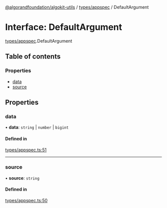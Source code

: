 [@algorandfoundation/algokit-utils](../README.md) / [types/appspec](../modules/types_appspec.md) / DefaultArgument

# Interface: DefaultArgument

[types/appspec](../modules/types_appspec.md).DefaultArgument

## Table of contents

### Properties

- [data](types_appspec.DefaultArgument.md#data)
- [source](types_appspec.DefaultArgument.md#source)

## Properties

### data

• **data**: `string` \| `number` \| `bigint`

#### Defined in

[types/appspec.ts:51](https://github.com/algorandfoundation/algokit-utils-ts/blob/88a7c0f/src/types/appspec.ts#L51)

___

### source

• **source**: `string`

#### Defined in

[types/appspec.ts:50](https://github.com/algorandfoundation/algokit-utils-ts/blob/88a7c0f/src/types/appspec.ts#L50)
